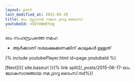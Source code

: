 ```yaml
---
layout: post
last_modified_at: 2021-03-29
title: ഓം സ്റ്റാറായ നമഹ ൧൦൮ ടൈംസ്
youtubeId: n5EVVWmEYog
---
```

 
 
 ഓം സഹസ്രപത്തെ നമഹ 
 
 -  ആർക്കാണ് ദശലക്ഷക്കണക്കിന് കാലുകൾ ഉള്ളത് 
 
  
 
  
 
 
 
 
 
 


{% include youtubePlayer.html id=page.youtubeId %}
 
[Next]({{ site.baseurl }}{% link  split2/_posts/2015-06-17-ഓം ലോകസാരങ്ങായ നമ ൧൦൮ ടൈംസ്.md%})
 
